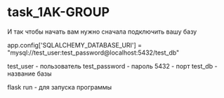 # task_1AK-GROUP
И так чтобы начать вам нужно сначала подключить вашу базу

app.config['SQLALCHEMY_DATABASE_URI'] = "mysql://test_user:test_password@localhost:5432/test_db"

test_user - пользователь
test_password - пароль
5432 - порт
test_db - название базы

flask run - для запуска программы
